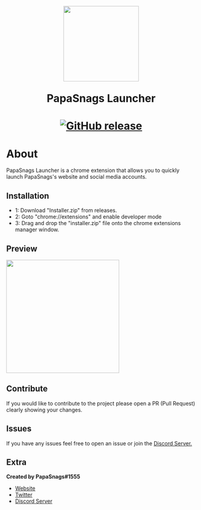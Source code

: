 <h1 align="center">
    <br>
    <img src="https://papa-snags.com/ico.png"height="200">
    <br>
    <p>PapaSnags Launcher</p>
<h1>
<p align="center">
    <a href="https://github.com/papasnags/PapaSnags-Launcher/releases">
        <img alt="GitHub release" src="https://img.shields.io/github/release/PapaSnags/PapaSnags-Launcher.svg">
    </a>
</p>

# About
PapaSnags Launcher is a chrome extension that allows you to quickly launch PapaSnags's website and social media accounts.

## Installation
* 1: Download "Installer.zip" from releases.
* 2: Goto "chrome://extensions" and enable developer mode
* 3: Drag and drop the "installer.zip" file onto the chrome extensions manager window. 

## Preview
<img src="https://i.imgur.com/jhrvKJN.png" height="300">

## Contribute
If you would like to contribute to the project please open a PR (Pull Request) clearly showing your changes.

## Issues
If you have any issues feel free to open an issue or join the [Discord Server.](https://discord.com/invite/w7B5nKB)

## Extra
__Created by PapaSnags#1555__
* [Website](https://papa-snags.com/projects/PLUG/)
* [Twitter](https://twitter.com/PapaSnags)
* [Discord Server](https://discord.com/invite/w7B5nKB)
</br>
